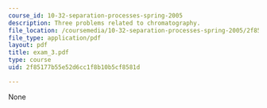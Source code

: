 ```yaml
---
course_id: 10-32-separation-processes-spring-2005
description: Three problems related to chromatography.
file_location: /coursemedia/10-32-separation-processes-spring-2005/2f85177b55e52d6cc1f8b10b5cf8581d_exam_3.pdf
file_type: application/pdf
layout: pdf
title: exam_3.pdf
type: course
uid: 2f85177b55e52d6cc1f8b10b5cf8581d

---
```

None